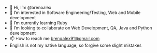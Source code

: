 - 👋 Hi, I’m @brenoalex
- 👀 I’m interested in Software Engineering/Testing, Web and Mobile development
- 🌱 I’m currently learning Ruby
- 💞️ I’m looking to collaborate on Web Development, QA, Java and Python development
- 📫 How to reach me brenoalex91@gmail.com
- English is not my native language, so forgive some slight mistakes

<!---
brenoalex/brenoalex is a ✨ special ✨ repository because its `README.md` (this file) appears on your GitHub profile.
You can click the Preview link to take a look at your changes.
--->
